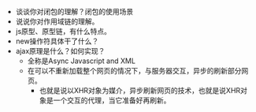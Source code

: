 - 谈谈你对闭包的理解？闭包的使用场景
- 说说你对作用域链的理解。
- js原型、原型链，有什么特点。
- new操作符具体干了什么？
- ajax原理是什么？如何实现？
  - 全称是Async Javascript and XML
  - 在可以不重新加载整个网页的情况下，与服务器交互，异步的刷新部分网页。
    - 也就是说以XHR对象为媒介，异步刷新网页的技术，也就是说XHR对象是一个交互的代理，当它准备好再刷新。

